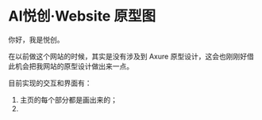 # AI悦创·Website 原型图

你好，我是悦创。

在以前做这个网站的时候，其实是没有涉及到 Axure 原型设计，这会也刚刚好借此机会把我网站的原型设计做出来一点。



目前实现的交互和界面有：

1. 主页的每个部分都是画出来的；
2. 